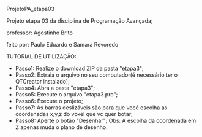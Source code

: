 ProjetoPA_etapa03

Projeto etapa 03 da disciplina de Programação Avançada;

professor: Agostinho Brito

feito por: Paulo Eduardo e Samara Revoredo


TUTORIAL DE UTILIZAÇÃO:

- Passo1: Realize o download ZIP da pasta "etapa3";
- Passo2: Extraia o arquivo no seu computador(é necessário ter o QTCreator instalado);
- Passo4: Abra a pasta "etapa3";
- Passo5: Execute o arquivo "etapa3.pro";
- Passo6: Execute o projeto;
- Passo7: As barras deslizáveis são para que você escolha as coordenadas x,y,z do voxel que vc quer botar;
- Passo8: Aperte o botão "Desenhar";
Obs: A escolha da coordenada em Z apenas muda o plano de desenho.
